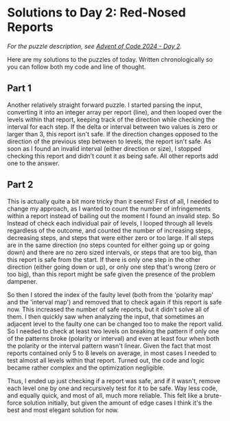 # Solutions to Day 2: Red-Nosed Reports

*For the puzzle description, see [Advent of Code 2024 - Day 2](https://adventofcode.com/2024/day/2).*

Here are my solutions to the puzzles of today. Written chronologically so you can follow both my code and line of thought.

## Part 1

Another relatively straight forward puzzle. I started parsing the input, converting it into an integer array per report (line), and then looped over the levels within that report, keeping track of the direction while checking the interval for each step. If the delta or interval between two values is zero or larger than 3, this report isn't safe. If the direction changes opposed to the direction of the previous step between to levels, the report isn't safe. As soon as I found an invalid interval (either direction or size), I stopped checking this report and didn't count it as being safe. All other reports add one to the answer.

## Part 2

This is actually quite a bit more tricky than it seems! First of all, I needed to change my approach, as I wanted to count the number of infringements within a report instead of bailing out the moment I found an invalid step. So Instead of check each individual pair of levels, I looped through all levels regardless of the outcome, and counted the number of increasing steps, decreasing steps, and steps that were either zero or too large. If all steps are in the same direction (no steps counted for either going up or going down) and there are no zero sized intervals, or steps that are too big, than this report is safe from the start. If there is only one step in the other direction (either going down or up), or only one step that's wrong (zero or too big), than this report might be safe given the presence of the problem dampener.

So then I stored the index of the faulty level (both from the 'polarity map' and the 'interval map') and removed that to check again if this report is safe now. This increased the number of safe reports, but it didn't solve all of them. I then quickly saw when analyzing the input, that sometimes an adjacent level to the faulty one can be changed too to make the report valid. So I needed to check at least two levels on breaking the pattern if only one of the patterns broke (polarity or interval) and even at least four when both the polarity or the interval pattern wasn't linear. Given the fact that most reports contained only 5 to 8 levels on average, in most cases I needed to test almost all levels within that report. Turned out, the code and logic became rather complex and the optimization negligible.

Thus, I ended up just checking if a report was safe, and if it wasn't, remove each level one by one and recursively test for it to be safe. Way less code, and equally quick, and most of all, much more reliable. This felt like a brute-force solution initially, but given the amount of edge cases I think it's the best and most elegant solution for now.